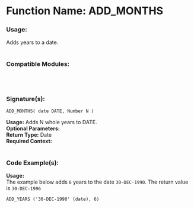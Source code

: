 # Function Name: ADD_MONTHS 

### Usage: 
Adds years to a date.
<br><br>

### Compatible Modules:

<br><br>

### Signature(s):

```
ADD_MONTHS( date DATE, Number N )
```
**Usage:** Adds N whole years to DATE.<br>
**Optional Parameters:**<br>
**Return Type:** Date<br>
**Required Context:**<br>
<br>

### Code Example(s):
**Usage:**<br>
The example below adds `6` years to the date `30-DEC-1990`. The return value is `30-DEC-1996`

```
ADD_YEARS ('30-DEC-1990' (date), 6)
```